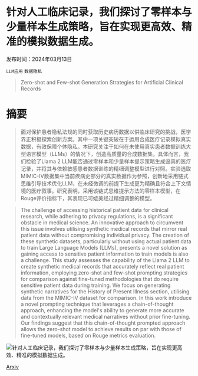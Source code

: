 # 针对人工临床记录，我们探讨了零样本与少量样本生成策略，旨在实现更高效、精准的模拟数据生成。

发布时间：2024年03月13日

`LLM应用` `数据隐私`

> Zero-shot and Few-shot Generation Strategies for Artificial Clinical Records

# 摘要

> 面对保护患者隐私法规的同时获取历史病历数据以供临床研究的挑战，医学界正积极探索创新方案。其中一项关键突破在于运用合成医疗记录模拟真实数据，有效保障个体隐私。本研究关注于如何在未使用真实患者数据训练大型语言模型（LLMs）的情况下，创造高质量的合成数据集。具体而言，我们检验了Llama 2 LLM能否通过零样本和少量样本提示策略生成逼真的医疗记录，并将其与依赖敏感患者数据训练的精细调整模型进行对照。实验选取MIMIC-IV数据集中当前疾病史部分的真实数据作为参照，创新地采用链式思维引导技术优化LLM，在未经微调的前提下生成更为精确且符合上下文情境的医疗叙事。研究表明，采用该链式思维提示方法的零样本模型，在Rouge评价指标下，其表现已可媲美经过精细调整的模型。

> The challenge of accessing historical patient data for clinical research, while adhering to privacy regulations, is a significant obstacle in medical science. An innovative approach to circumvent this issue involves utilising synthetic medical records that mirror real patient data without compromising individual privacy. The creation of these synthetic datasets, particularly without using actual patient data to train Large Language Models (LLMs), presents a novel solution as gaining access to sensitive patient information to train models is also a challenge. This study assesses the capability of the Llama 2 LLM to create synthetic medical records that accurately reflect real patient information, employing zero-shot and few-shot prompting strategies for comparison against fine-tuned methodologies that do require sensitive patient data during training. We focus on generating synthetic narratives for the History of Present Illness section, utilising data from the MIMIC-IV dataset for comparison. In this work introduce a novel prompting technique that leverages a chain-of-thought approach, enhancing the model's ability to generate more accurate and contextually relevant medical narratives without prior fine-tuning. Our findings suggest that this chain-of-thought prompted approach allows the zero-shot model to achieve results on par with those of fine-tuned models, based on Rouge metrics evaluation.

![针对人工临床记录，我们探讨了零样本与少量样本生成策略，旨在实现更高效、精准的模拟数据生成。](../../../paper_images/2403.08664/x1.png)

[Arxiv](https://arxiv.org/abs/2403.08664)